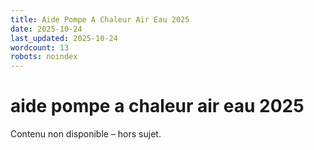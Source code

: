 ```yaml
---
title: Aide Pompe A Chaleur Air Eau 2025
date: 2025-10-24
last_updated: 2025-10-24
wordcount: 13
robots: noindex
---
```


# aide pompe a chaleur air eau 2025

Contenu non disponible – hors sujet.